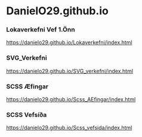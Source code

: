# DanielO29.github.io

### Lokaverkefni Vef 1.Önn
https://danielo29.github.io/Lokaverkefni/index.html

### SVG_Verkefni
https://danielo29.github.io/SVG_verkefni/index.html

### SCSS Æfingar
https://danielo29.github.io/Scss_AEfingar/index.html

### SCSS Vefsíða
https://danielo29.github.io/Scss_vefsida/index.html
